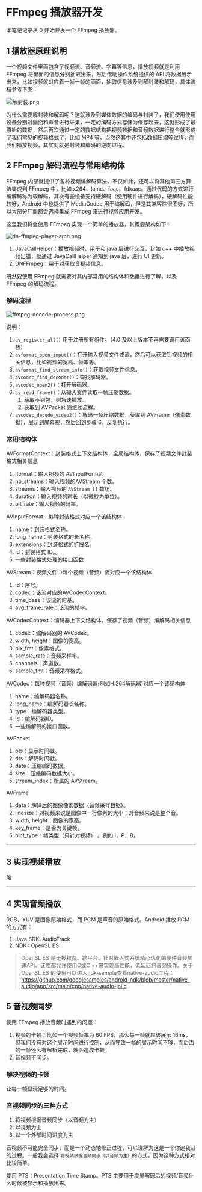# FFmpeg 播放器开发

本笔记记录从 0 开始开发一个 FFmpeg 播放器。

## 1 播放器原理说明

一个视频文件里面包含了视频流、音频流、字幕等信息，播放视频就是利用 FFmpeg 将里面的信息分别抽取出来，然后借助操作系统提供的 API 将数据展示出来，比如视频就对应着一帧一帧的画面，抽取信息涉及到解封装和解码，具体流程参考下图：

![解封装.png](images/解封装.png)

为什么需要解封装和解码呢？这就涉及到媒体数据的编码与封装了，我们使用使用设备分别对画面和声音进行采集，一定的编码方式存储为保存起来，这就形成了最原始的数据，然后再次通过一定的数据结构把视频数据和音频数据进行整合就形成了我们常见的视频格式了，比如 MP4 等，当然这其中还包括数据压缩等过程，而我们播放视频，其实对就是封装和编码的逆向过程。

## 2 FFmpeg 解码流程与常用结构体

FFmpeg 内部就提供了各种视频编解码算法，不仅如此，还可以将其他第三方算法集成到 FFmpeg 中，比如 x264、lamc、faac、fdkaac。通过代码的方式进行编解码称为软解码，其次有些设备支持硬解码（使用硬件进行解码），硬解码性能较好，Android 中也提供了 MediaCodec 用于编解码，但是其兼容性很不好，所以大部分厂商都会选择集成 FFmpeg 来进行视频应用开发。

这里我们将会使用 FFmpeg 实现一个简单的播放器，其概要架构如下：

![dn-ffmpeg-player-arch.png](images/dn-ffmpeg-player-arch.png)

1. JavaCallHelper：播放视频时，用于和 java 层进行交互，比如 c++ 中播放视频出错，就通过 JavaCallHelper 通知到 java 层，进行 UI 更新。
2. DNFFmpeg：用于对获取音视频信息。

既然要使用 FFmpeg 就需要对其内部常用的结构体和数据进行了解，以及 FFmpeg 的解码流程。

### 解码流程

![ffmpeg-decode-process.png](images/ffmpeg-decode-process.png)

说明：

1. `av_register_all()` 用于注册所有组件。（4.0 及以上版本不再需要调用该函数）
2. `avformat_open_input()`：打开输入视频文件或流，然后可以获取到视频的相关信息，比如视频的宽高、帧率等。
3. `avformat_find_stream_info()`：获取视频文件信息。
4. `avcodec_find_decoder()`：查找解码器。
5. `avcodec_open2()`：打开解码器。
6. `av_read_frame()`：从输入文件读取一帧压缩数据。
   1. 获取不到包，则急速播放。
   2. 获取到 AVPacket 则继续流程。
7. `avcodec_decode_video2()`：解码一帧压缩数据，获取到 AVFrame（像素数据），展示到屏幕视，然后回到步骤 6，反复执行。

### 常用结构体

AVFormatContext：封装格式上下文结构体，全局结构体，保存了视频文件封装格式相关信息

1. iformat：输入视频的 AVInputFormat
2. nb_streams：输入视频的AVStream 个数。
3. streams：输入视频的 `AVStream []` 数组。
4. duration：输入视频的时长（以微秒为单位）。
5. bit_rate：输入视频的码率。

AVInputFormat：每种封装格式对应一个该结构体

1. name：封装格式名称。
2. long_name：封装格式的长名称。
3. extensions：封装格式的扩展名。
4. id：封装格式 ID。。
5. 一些封装格式处理的接口函数

AVStream：视频文件中每个视频（音频）流对应一个该结构体

1. id：序号。
2. codec：该流对应的AVCodecContext。
3. time_base：该流的时基。
4. avg_frame_rate：该流的帧率。

AVCodecContext：编码器上下文结构体，保存了视频（音频）编解码相关信息

1. codec：编解码器的 AVCodec。
2. width, height：图像的宽高。
3. pix_fmt：像素格式。
4. sample_rate：音频采样率。
5. channels：声道数。
6. sample_fmt：音频采样格式。

AVCodec：每种视频（音频）编解码器(例如H.264解码器)对应一个该结构体

1. name：编解码器名称。
2. long_name：编解码器长名称。
3. type：编解码器类型。
4. id：编解码器ID。
5. 一些编解码的接口函数。

AVPacket

1. pts：显示时间戳。
2. dts：解码时间戳。
3. data：压缩编码数据。
4. size：压缩编码数据大小。
5. stream_index：所属的 AVStream。

AVFrame

1. data：解码后的图像像素数据（音频采样数据）。
2. linesize：对视频来说是图像中一行像素的大小；对音频来说是整个音。
3. width, height：图像的宽高。
4. key_frame：是否为关键帧。
5. pict_type：帧类型（只针对视频） 。例如 I，P，B。

---

## 3 实现视频播放

略

---

## 4 实现音频播放

RGB、YUV 是图像原始格式，而 PCM 是声音的原始格式。Android 播放 PCM 的方式有：

1. Java SDK: AudioTrack
2. NDK : OpenSL ES

>OpenSL ES 是无授权费、跨平台、针对嵌入式系统精心优化的硬件音频加速API。该库都允许使用C或C ++来实现高性能，低延迟的音频操作。关于 OpenSL ES 的使用可以进入ndk-sample查看native-audio工程：<https://github.com/googlesamples/android-ndk/blob/master/native-audio/app/src/main/cpp/native-audio-jni.c>

## 5 音视频同步

使用 FFmpeg 播放音频时遇到的问题：

1. 视频的卡顿：比如一个视频帧率为 60 FPS，那么每一帧就应该展示 16ms，但我们没有对这个展示时间进行控制，从而导致一帧的展示时间不够，而后面的一帧还么有解析完成，就会造成卡顿。
2. 音视频不同步。

### 解决视频的卡顿

让每一帧显现足够的时间。

### 音视频同步的三种方式

1. 将视频根据音频同步（以音频为主）
2. 以视频为主
3. 以一个外部时间进度为主

音视频不可能完全同步，而是一个动态地修正过程，可以理解为这是一个你追我赶的过程。一般我会选择 `将视频根据音频同步（以音频为主）`的方式，因为这种方式相对比较简单。

使用 PTS：Presentation Time Stamp。PTS 主要用于度量解码后的视频/音频什么时候被显示和播放出来。
